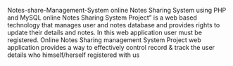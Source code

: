 Notes-share-Management-System
online Notes Sharing System using PHP and MySQL
online Notes Sharing System Project” is a web based technology that manages user and notes database and provides rights to update their details and notes.
In this web application user must be registered. 
Online Notes Sharing management System Project web application provides a way to effectively control record & track the user details who himself/herself registered with us
